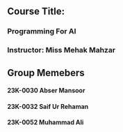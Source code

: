 ## Course Title:
### Programming For AI
### Instructor: Miss Mehak Mahzar


## Group Memebers 
#### 23K-0030 Abser Mansoor
#### 23K-0032 Saif Ur Rehaman
#### 23K-0052 Muhammad Ali

